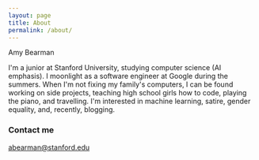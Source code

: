 ```yaml
---
layout: page
title: About
permalink: /about/
---
```


Amy Bearman

I'm a junior at Stanford University, studying computer science (AI emphasis). I moonlight as a software engineer at Google during the summers. When I'm not fixing my family's computers, I can be found working on side projects, teaching high school girls how to code, playing the piano, and travelling. I'm interested in machine learning, satire, gender equality, and, recently, blogging.

### Contact me

[abearman@stanford.edu](mailto:abearman@stanfordu.edu)